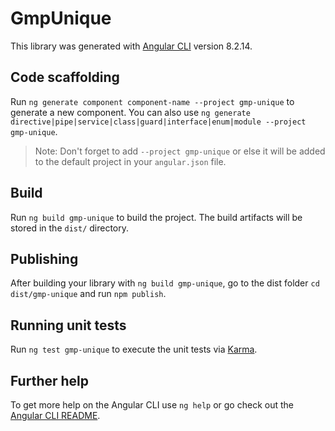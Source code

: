 # GmpUnique

This library was generated with [Angular CLI](https://github.com/angular/angular-cli) version 8.2.14.

## Code scaffolding

Run `ng generate component component-name --project gmp-unique` to generate a new component. You can also use `ng generate directive|pipe|service|class|guard|interface|enum|module --project gmp-unique`.
> Note: Don't forget to add `--project gmp-unique` or else it will be added to the default project in your `angular.json` file. 

## Build

Run `ng build gmp-unique` to build the project. The build artifacts will be stored in the `dist/` directory.

## Publishing

After building your library with `ng build gmp-unique`, go to the dist folder `cd dist/gmp-unique` and run `npm publish`.

## Running unit tests

Run `ng test gmp-unique` to execute the unit tests via [Karma](https://karma-runner.github.io).

## Further help

To get more help on the Angular CLI use `ng help` or go check out the [Angular CLI README](https://github.com/angular/angular-cli/blob/master/README.md).
